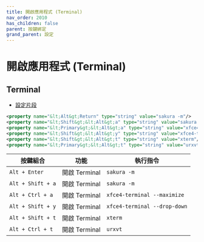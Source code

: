 ```yaml
---
title: 開啟應用程式 (Terminal)
nav_order: 2010
has_children: false
parent: 按鍵綁定
grand_parent: 設定
---
```



# 開啟應用程式 (Terminal)


## Terminal

* [設定片段](https://github.com/samwhelp/fedora-xfce-adjustment/tree/main/prototype/main/xfce-config/Main/asset/overlay/etc/skel/.config/xfce4/xfconf/xfce-perchannel-xml/xfce4-keyboard-shortcuts.xml#L69-L74)

``` xml
<property name="&lt;Alt&gt;Return" type="string" value="sakura -m"/>
<property name="&lt;Shift&gt;&lt;Alt&gt;a" type="string" value="sakura -m"/>
<property name="&lt;Primary&gt;&lt;Alt&gt;a" type="string" value="xfce4-terminal --maximize"/>
<property name="&lt;Shift&gt;&lt;Alt&gt;y" type="string" value="xfce4-terminal --drop-down"/>
<property name="&lt;Shift&gt;&lt;Alt&gt;t" type="string" value="xterm"/>
<property name="&lt;Primary&gt;&lt;Alt&gt;t" type="string" value="urxvt"/>
```


| 按鍵組合           | 功能         | 執行指令         |
| ----------------- | ------------- | ---------------- |
| `Alt + Enter`     | 開啟 Terminal | `sakura -m`         |
| `Alt + Shift + a` | 開啟 Terminal | `sakura -m`         |
| `Alt + Ctrl + a`  | 開啟 Terminal | `xfce4-terminal --maximize` |
| `Alt + Shift + y`  | 開啟 Terminal | `xfce4-terminal --drop-down` |
| `Alt + Shift + t` | 開啟 Terminal | `xterm`          |
| `Alt + Ctrl + t`  | 開啟 Terminal | `urxvt`          |
